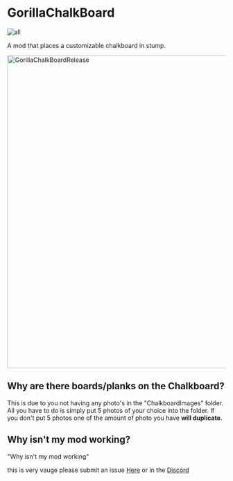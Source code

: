 # GorillaChalkBoard

![all](https://img.shields.io/github/downloads/elligurt/GorillaChalkBoard/total)

A mod that places a customizable chalkboard in stump.

<img width="1280" height="720" alt="GorillaChalkBoardRelease" src="https://github.com/user-attachments/assets/651cadca-10de-4766-bc5e-f02be1fc2c03" />


## Why are there boards/planks on the Chalkboard?

This is due to you not having any photo's in the "ChalkboardImages" folder. All you have to do is simply put 5 photos of your choice into the folder. If you don't put 5 photos one of the amount of photo you have **will duplicate**.

## Why isn't my mod working?

"Why isn't my mod working" 

this is very vauge please submit an issue [Here](https://github.com/elligurt/GorillaChalkBoard/issues) or in the [Discord](https://discord.gg/ckqJzzUuNc)
